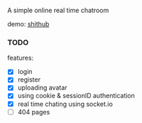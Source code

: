 A simple online real time chatroom

demo: [shithub](https://47.97.208.138/)



### TODO

features:

- [x] login
- [x] register
- [x] uploading avatar
- [x] using cookie & sessionID authentication
- [x] real time chating using socket.io
- [ ] 404 pages
